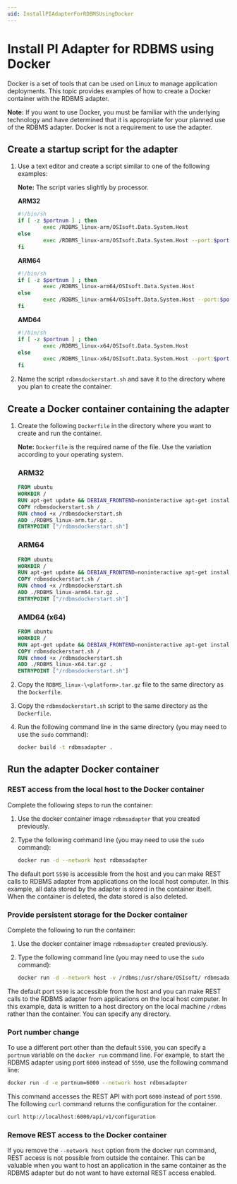 ```yaml
---
uid: InstallPIAdapterForRDBMSUsingDocker
---
```


# Install PI Adapter for RDBMS using Docker

Docker is a set of tools that can be used on Linux to manage application deployments. This topic provides examples of how to create a Docker container with the RDBMS adapter.

**Note:** If you want to use Docker, you must be familiar with the underlying technology and have determined that it is appropriate for your planned use of the RDBMS adapter. Docker is not a requirement to use the adapter.

## Create a startup script for the adapter

1. Use a text editor and create a script similar to one of the following examples:

	**Note:** The script varies slightly by processor.

	**ARM32**

	```bash
	#!/bin/sh
	if [ -z $portnum ] ; then
			exec /RDBMS_linux-arm/OSIsoft.Data.System.Host
	else
			exec /RDBMS_linux-arm/OSIsoft.Data.System.Host --port:$portnum
	fi
	```
	
	**ARM64**
	
	```bash
	#!/bin/sh
	if [ -z $portnum ] ; then
			exec /RDBMS_linux-arm64/OSIsoft.Data.System.Host
	else
			exec /RDBMS_linux-arm64/OSIsoft.Data.System.Host --port:$portnum
	fi
	```
	
	**AMD64**
	
	```bash
	#!/bin/sh
	if [ -z $portnum ] ; then
			exec /RDBMS_linux-x64/OSIsoft.Data.System.Host
	else
			exec /RDBMS_linux-x64/OSIsoft.Data.System.Host --port:$portnum
	fi
	```
	
2. Name the script `rdbmsdockerstart.sh` and save it to the directory where you plan to create the container.

## Create a Docker container containing the adapter

1. Create the following `Dockerfile` in the directory where you want to create and run the container. 

	**Note:** `Dockerfile` is the required name of the file. Use the variation according to your operating system.

	### ARM32

	```dockerfile
	FROM ubuntu
	WORKDIR /
	RUN apt-get update && DEBIAN_FRONTEND=noninteractive apt-get install -y ca-certificates libicu60 libssl1.1 curl
	COPY rdbmsdockerstart.sh /
	RUN chmod +x /rdbmsdockerstart.sh
	ADD ./RDBMS_linux-arm.tar.gz .
	ENTRYPOINT ["/rdbmsdockerstart.sh"]
	```
	
	### ARM64

	```dockerfile
	FROM ubuntu
	WORKDIR /
	RUN apt-get update && DEBIAN_FRONTEND=noninteractive apt-get install -y ca-certificates libicu66 libssl1.1 curl
	COPY rdbmsdockerstart.sh /
	RUN chmod +x /rdbmsdockerstart.sh
	ADD ./RDBMS_linux-arm64.tar.gz .
	ENTRYPOINT ["/rdbmsdockerstart.sh"]
	```

	### AMD64 (x64)

	```dockerfile
	FROM ubuntu
	WORKDIR /
	RUN apt-get update && DEBIAN_FRONTEND=noninteractive apt-get install -y ca-certificates libicu66 libssl1.1 curl
	COPY rdbmsdockerstart.sh /
	RUN chmod +x /rdbmsdockerstart.sh
	ADD ./RDBMS_linux-x64.tar.gz .
	ENTRYPOINT ["/rdbmsdockerstart.sh"]
	```

2. Copy the `RDBMS_linux-\<platform>.tar.gz` file to the same directory as the `Dockerfile`.

3. Copy the `rdbmsdockerstart.sh` script to the same directory as the `Dockerfile`.

4. Run the following command line in the same directory (you may need to use the `sudo` command):

	```bash
	docker build -t rdbmsadapter .
	```

## Run the adapter Docker container

### REST access from the local host to the Docker container

Complete the following steps to run the container:

1. Use the docker container image `rdbmsadapter` that you created previously.
2. Type the following command line (you may need to use the `sudo` command):

	```bash
	docker run -d --network host rdbmsadapter
	```

The default port `5590` is accessible from the host and <!-- jokim Apr 12 2021: a bit unclear or awkwardly written. but not sure how to rewrite it... -->you can make REST calls to RDBMS adapter from applications on the local host computer. In this example, all data stored by the adapter is stored in the container itself. When the container is deleted, the data stored is also deleted.

### Provide persistent storage for the Docker container

Complete the following <!-- jokim Apr 12 2021: use active voice "the following items..."  -->to run the container:

1. Use the docker container image `rdbmsadapter` created previously.
2. Type the following command line (you may need to use the `sudo` command):

	```bash
	docker run -d --network host -v /rdbms:/usr/share/OSIsoft/ rdbmsadapter
	```

The default port `5590` is accessible from the host and <!-- jokim Apr 12 2021: a bit unclear or awkwardly written. but not sure how to rewrite it... -->you can make REST calls to the RDBMS adapter from applications on the local host computer. In this example, data is written to a host directory on the local machine `/rdbms` rather than the container. You can specify any directory.

### Port number change

To use a different port other than the default `5590`, you can specify a `portnum` variable on the `docker run` command line. For example, to start the RDBMS adapter using port `6000` instead of `5590`, use the following command line:

```bash
docker run -d -e portnum=6000 --network host rdbmsadapter
```

This command accesses the REST API with port `6000` instead of port `5590`. The following `curl` command returns the configuration for the container.

```bash
curl http://localhost:6000/api/v1/configuration
```

### Remove REST access to the Docker container

If you remove the `--network host` option from the docker run command, REST access is not possible from outside the container. This can be valuable <!-- jokim Apr 12 2021: useful -->when you want to host an application in the same container as the RDBMS adapter but do not want to have external REST access enabled.
